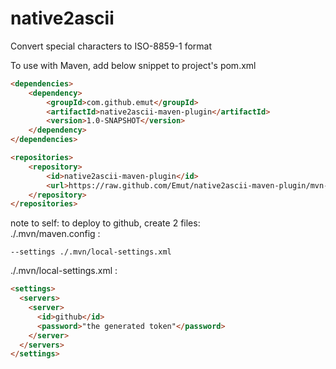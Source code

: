 # native2ascii
Convert special characters to ISO-8859-1 format

To use with Maven, add below snippet to project's pom.xml
```html
<dependencies>
    <dependency>
        <groupId>com.github.emut</groupId>
        <artifactId>native2ascii-maven-plugin</artifactId>
        <version>1.0-SNAPSHOT</version>
    </dependency>
</dependencies>

<repositories>
    <repository>
        <id>native2ascii-maven-plugin</id>
        <url>https://raw.github.com/Emut/native2ascii-maven-plugin/mvn-repo/</url>
    </repository>
</repositories>
```

note to self: to deploy to github, create 2 files:<br>
./.mvn/maven.config : 
```
--settings ./.mvn/local-settings.xml
```
./.mvn/local-settings.xml : <br>
```html
<settings>
  <servers>
    <server>
      <id>github</id>
      <password>"the generated token"</password>
    </server>
  </servers>
</settings>
```
